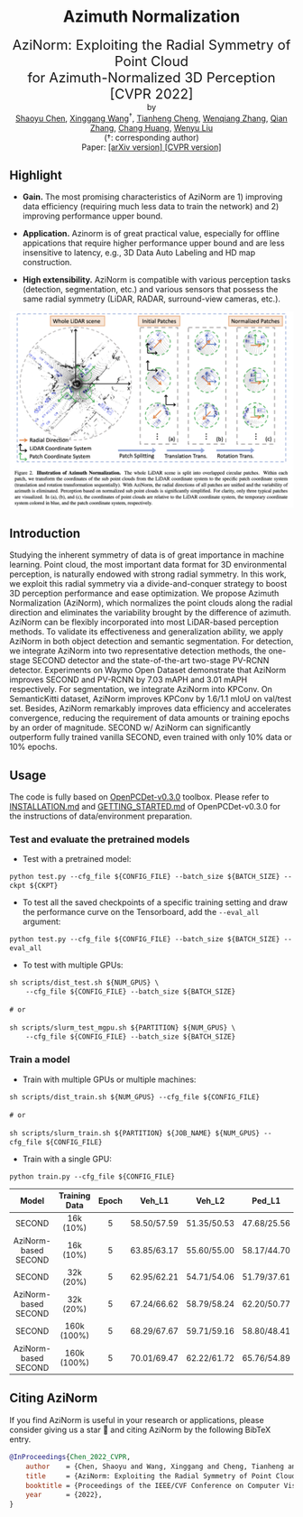<div align="center">
<h1>Azimuth Normalization </h1>
<span><font size="5", > AziNorm: Exploiting the Radial Symmetry of Point Cloud <br> for Azimuth-Normalized 3D Perception [CVPR 2022] </font></span>
<br>
by
<br>
<a href="https://scholar.google.com/citations?user=PIeNN2gAAAAJ&hl=en&oi=ao">Shaoyu Chen</a>, <a href="https://xinggangw.info/">Xinggang Wang</a><sup><span>&#8224;</span></sup>, <a href="https://scholar.google.com/citations?user=PH8rJHYAAAAJ&hl=en&oi=ao">Tianheng Cheng</a>, <a href="https://github.com/mulinmeng">Wenqiang Zhang</a>, <a href="https://scholar.google.com/citations?user=pCY-bikAAAAJ&hl=zh-CN">Qian Zhang</a>, <a href="https://scholar.google.com/citations?user=IyyEKyIAAAAJ&hl=zh-CN">Chang Huang</a>, <a href="http://eic.hust.edu.cn/professor/liuwenyu/"> Wenyu Liu</a>
</br>
(<span>&#8224;</span>: corresponding author)


<div>Paper: <a href="https://arxiv.org/abs/2203.13090">[arXiv version] </a><a href="https://openaccess.thecvf.com/content/CVPR2022/papers/Chen_AziNorm_Exploiting_the_Radial_Symmetry_of_Point_Cloud_for_Azimuth-Normalized_CVPR_2022_paper.pdf">  [CVPR version]</a></div> 

</div>

## Highlight
* **Gain.** The most promising characteristics of AziNorm are 1) improving data efficiency (requiring much less data to train the network) and 2) improving performance upper bound.


* **Application.** Azinorm is of great practical value, especially for offline appications that require higher performance upper bound and are less insensitive to latency, e.g., 3D Data Auto Labeling and HD map construction.

* **High extensibility.** AziNorm is compatible with various perception tasks (detection, segmentation, etc.) and various sensors that possess the same radial symmetry (LiDAR, RADAR, surround-view cameras, etc.).

![framework](./docs/framework.png)

## Introduction
Studying the inherent symmetry of data is of great importance in machine learning. Point cloud, the most important data format for 3D environmental perception, is naturally endowed with strong radial symmetry. In this work, we exploit this radial symmetry via a divide-and-conquer strategy to boost 3D perception performance and ease optimization. We propose Azimuth Normalization (AziNorm), which normalizes the point clouds along the radial direction and eliminates the variability brought by the difference of azimuth. AziNorm can be flexibly incorporated into most LiDAR-based perception methods. To validate its effectiveness and generalization ability, we apply AziNorm in both object detection and semantic segmentation. For detection, we integrate AziNorm into two representative detection methods, the one-stage SECOND detector and the state-of-the-art two-stage PV-RCNN detector. Experiments on Waymo Open Dataset demonstrate that AziNorm improves SECOND and PV-RCNN by 7.03 mAPH and 3.01 mAPH respectively. For segmentation, we integrate AziNorm into KPConv. On SemanticKitti dataset, AziNorm improves KPConv by 1.6/1.1 mIoU on val/test set. Besides, AziNorm remarkably improves data efficiency and accelerates convergence, reducing the requirement of data amounts or training epochs by an order of magnitude. SECOND w/ AziNorm can significantly outperform fully trained vanilla SECOND, even trained with only 10\% data or 10\% epochs.




## Usage
The code is fully based on [OpenPCDet-v0.3.0](https://github.com/open-mmlab/OpenPCDet/tree/a7cf5368d9cbc3969b4613c9e61ba4dcaf217517) toolbox.
Please refer to [INSTALLATION.md](https://github.com/open-mmlab/OpenPCDet/blob/a7cf5368d9cbc3969b4613c9e61ba4dcaf217517/docs/INSTALL.md) and [GETTING_STARTED.md](https://github.com/open-mmlab/OpenPCDet/blob/a7cf5368d9cbc3969b4613c9e61ba4dcaf217517/docs/GETTING_STARTED.md) of OpenPCDet-v0.3.0 for the instructions of data/environment preparation.

### Test and evaluate the pretrained models
* Test with a pretrained model: 
```shell script
python test.py --cfg_file ${CONFIG_FILE} --batch_size ${BATCH_SIZE} --ckpt ${CKPT}
```

* To test all the saved checkpoints of a specific training setting and draw the performance curve on the Tensorboard, add the `--eval_all` argument: 
```shell script
python test.py --cfg_file ${CONFIG_FILE} --batch_size ${BATCH_SIZE} --eval_all
```

* To test with multiple GPUs:
```shell script
sh scripts/dist_test.sh ${NUM_GPUS} \
    --cfg_file ${CONFIG_FILE} --batch_size ${BATCH_SIZE}

# or

sh scripts/slurm_test_mgpu.sh ${PARTITION} ${NUM_GPUS} \ 
    --cfg_file ${CONFIG_FILE} --batch_size ${BATCH_SIZE}
```


### Train a model
* Train with multiple GPUs or multiple machines:
```shell script
sh scripts/dist_train.sh ${NUM_GPUS} --cfg_file ${CONFIG_FILE}

# or 

sh scripts/slurm_train.sh ${PARTITION} ${JOB_NAME} ${NUM_GPUS} --cfg_file ${CONFIG_FILE}
```

* Train with a single GPU:
```shell script
python train.py --cfg_file ${CONFIG_FILE}
```


| Model | Training Data | Epoch | Veh_L1 | Veh_L2 | Ped_L1 | Ped_L2 | Cyc_L1 | Cyc_L2 | Download |
| :---: | :---: | :---: | :---: | :---: | :---: | :---: | :---: | :---: | :---: |
| SECOND | 16k (10%) | 5 | 58.50/57.59 | 51.35/50.53 | 47.68/25.56 | 40.56/21.74 | 39.44/25.76 | 38.10/24.89 | [ckpt](https://drive.google.com/drive/folders/1WFQ-dNthYuQ4s3gxBIBzuWM4YGKiEj77?usp=sharing) |
| AziNorm-based SECOND | 16k (10%) | 5 | 63.85/63.17 | 55.60/55.00 | 58.17/44.70 | 49.95/38.35 | 57.95/54.99 | 56.01/53.15 | [ckpt](https://drive.google.com/drive/folders/1WFQ-dNthYuQ4s3gxBIBzuWM4YGKiEj77?usp=sharing) |
| SECOND | 32k (20%) | 5 | 62.95/62.21 | 54.71/54.06 | 51.79/37.61 | 44.69/32.40 | 44.27/39.87 | 42.78/38.53 | [ckpt](https://drive.google.com/drive/folders/1WFQ-dNthYuQ4s3gxBIBzuWM4YGKiEj77?usp=sharing) |
| AziNorm-based SECOND | 32k (20%) | 5 | 67.24/66.62 | 58.79/58.24 | 62.20/50.77 | 53.80/43.85 | 60.86/59.62 | 58.70/57.50 | [ckpt](https://drive.google.com/drive/folders/1WFQ-dNthYuQ4s3gxBIBzuWM4YGKiEj77?usp=sharing) |
| SECOND | 160k (100%) | 5 | 68.29/67.67 | 59.71/59.16 | 58.80/48.41 | 51.32/42.17 | 52.82/51.64 | 51.11/49.96 | [ckpt](https://drive.google.com/drive/folders/1WFQ-dNthYuQ4s3gxBIBzuWM4YGKiEj77?usp=sharing) |
| AziNorm-based SECOND | 160k (100%) | 5 | 70.01/69.47 | 62.22/61.72 | 65.76/54.89 | 57.15/47.62 | 64.05/62.79 | 61.72/60.51 | [ckpt](https://drive.google.com/drive/folders/1WFQ-dNthYuQ4s3gxBIBzuWM4YGKiEj77?usp=sharing) |
## Citing AziNorm
If you find AziNorm is useful in your research or applications, please consider giving us a star &#127775; and citing AziNorm by the following BibTeX entry.

```BibTeX
@InProceedings{Chen_2022_CVPR,
    author    = {Chen, Shaoyu and Wang, Xinggang and Cheng, Tianheng and Zhang, Wenqiang and Zhang, Qian and Huang, Chang and Liu, Wenyu},
    title     = {AziNorm: Exploiting the Radial Symmetry of Point Cloud for Azimuth-Normalized 3D Perception},
    booktitle = {Proceedings of the IEEE/CVF Conference on Computer Vision and Pattern Recognition (CVPR)},
    year      = {2022},
}
```
